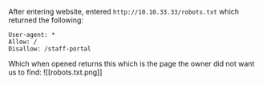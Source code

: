 
After entering website, entered `http://10.10.33.33/robots.txt`  which returned the following:
```
User-agent: *
Allow: /
Disallow: /staff-portal
```

Which when opened returns this which is the page the owner did not want us to find:
![[robots.txt.png]]